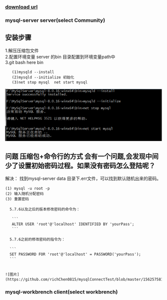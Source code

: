 
### [download url](https://dev.mysql.com/downloads/file/?id=485812)

### mysql-server server(select Community)

## 安装步骤
 1.解压压缩包文件 </br>
 2.配置环境变量 server 的bin 目录配置到环境变量path中 </br>
 3.git bash here bin 
 
 ```
    (1)mysqld --install
    (2)mysqld --initialize 初始化
    (3)net stop mysql  net start mysql
  ```

 ![图片](https://github.com/richChen0815/mysqlConnectTest/blob/master/1562574879(1).jpg) 
 
 
## 问题 压缩包+命令行的方式 会有一个问题,会发现中间少了设置初始密码过程。如果没有密码怎么登陆呢？
解决：
    找到mysql-server data 目录下.err文件，可以找到默认随机出来的密码。
    
    (1) mysql -u root -p
    (2) 输入随机分配密码
    (3) 重置密码
    
      5.7.6以及之后的版本修改密码的命令为：

       ```
       ALTER USER 'root'@'localhost' IDENTIFIED BY 'yourPass';
       ```

      5.7.6之前的修改密码的指令为：

      ```
      SET PASSWORD FOR 'root'@'localhost' = PASSWORD('yourPass');
      ```

    
    ![图片](https://github.com/richChen0815/mysqlConnectTest/blob/master/1562575813(1).jpg)



### mysql-workbrench client(select workbrench)

